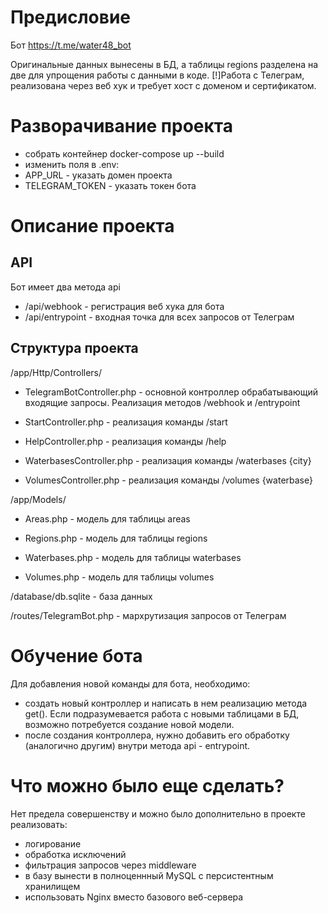 # Предисловие
Бот https://t.me/water48_bot

Оригинальные данных вынесены в БД, а таблицы regions разделена на две для упрощения работы с данными в коде.
[!]Работа с Телеграм, реализована через веб хук и требует хост с доменом и сертификатом.

# Разворачивание проекта
- собрать контейнер docker-compose up --build
- изменить поля в .env:
- APP_URL - указать домен проекта
- TELEGRAM_TOKEN - указать токен бота

# Описание проекта
## API
Бот имеет два метода api
- /api/webhook - регистрация веб хука для бота
- /api/entrypoint - входная точка для всех запросов от Телеграм

## Структура проекта
/app/Http/Controllers/

- TelegramBotController.php - основной контроллер обрабатывающий входящие запросы. Реализация методов /webhook и /entrypoint
  
- StartController.php - реализация команды /start
  
- HelpController.php - реализация команды /help
  
- WaterbasesController.php - реализация команды /waterbases {city}
  
- VolumesController.php - реализация команды /volumes {waterbase}
 
  
/app/Models/
- Areas.php - модель для таблицы areas
  
- Regions.php - модель для таблицы regions
  
- Waterbases.php - модель для таблицы waterbases
  
- Volumes.php - модель для таблицы volumes
  
/database/db.sqlite - база данных

/routes/TelegramBot.php - мархрутизация запросов от Телеграм

# Обучение бота
Для добавления новой команды для бота, необходимо:
- создать новый контроллер и написать в нем реализацию метода get(). Если подразумевается работа с новыми таблицами в БД, возможно потребуется создание новой модели.
- после создания контроллера, нужно добавить его обработку (аналогично другим) внутри метода api - entrypoint.

# Что можно было еще сделать?
Нет предела совершенству и можно было дополнительно в проекте реализовать:
- логирование
- обработка исключений
- фильтрация запросов через middleware
- в базу вынести в полноценнный MySQL с персистентным хранилищем
- использовать Nginx вместо базового веб-сервера
